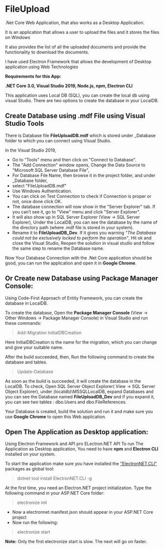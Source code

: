 # FileUpload

.Net Core Web Application, that also works as a Desktop Application.

It is an application that allows a user to upload the files and it stores the files on Windows

It also provides the list of all the uploaded documents and provide the functionality to download the documents.

I have used Electron Framework that allows the development of Desktop application using Web Technologies


**Requirements for this App:**

**.NET Core 3.0, 
Visual Studio 2019, 
Node.js,
npm,
Electron CLI**



This application uses Local DB (SQL), you can create the local db using visual Studio. There are two options to create the database in your LocalDB.

## Create Database using .mdf File using Visual Studio Tools

There is Database file **FileUploadDB.mdf** which is stored under \_Database folder to which you can connect using Visual Studio.

In the Visual Studio 2019, 
- Go to "Tools" menu and then click on "Connect to Database". 
- The "Add Connection" window opens, Change the Data Source to "Microsoft SQL Server Database File", 
- For Database File Name, then browse it in the project folder, and under \_Database folder, 
- select "FileUploadDB.mdf"
- Use Windows Authentication.
- You can click on Test Connection to check if Connection is proper or not, once done click OK.
- The database connection will now show in the "Server Explorer" tab. If you can’t see it, go to "View" menu and click "Server Explorer".
- It will also show up in SQL Server Explorer (View -> SQL Server Explorer), Under the LocalDB, you can see the database by the name of  the directory path (where .mdf file is stored in your system). 
- Rename it to **FileUploadDB_Dev**. If it gives you warning *"The Database could not be exclusively locked to perform the operation"*, Hit ok and close the Visual Studio, Reopen the solution in visual studio and follow the same step to rename the Database name.

Now Your Database Connection with the .Net Core application should be good, you can run the application and open it in **Google Chrome**.

## Or Create new Database using Package Manager Console:

Using Code-First Approach of Entity Framework, you can create the database in LocalDB.

To create the database, Open the **Package Manager Console** (View -> Other Windows -> Package Manager Console) in Visual Studio and run these commands:

> Add-Migration InitialDBCreation 

Here InitialDBCreation is the name for the migration, which you can change and give your suitable name.

After the build succeeded, then, Run the following command to create the database and tables.

> Update-Database

As soon as the build is succeeded, it will create the database in the LocalDB. To check, Open SQL Server Object Explorer( View -> SQL Server Object Explorer), under (localdb)\MSSQLLocalDB, expand Databases and you can see the Database named **FileUploadDB_Dev** and if you expand it, you can see two tables : dbo.Users and dbo.FileReferences.

Your Database is created, build the solution and run it and make sure you use **Google Chrome** to open this Web application.


## Open The Application as Desktop application:

Using Electron Framework and API pro ELectron.NET API To run The Application as Desktop application, You need to have **npm** and **Electron CLI** installed on your system.

To start the application make sure you have installed the ["ElectronNET.CLI"](https://www.nuget.org/packages/ElectronNET.CLI/) packages as global tool:

> dotnet tool install ElectronNET.CLI -g

At the first time, you need an Electron.NET project initialization. Type the following command in your ASP.NET Core folder:

> electronize init

- Now a electronnet.manifest.json should appear in your ASP.NET Core project
- Now run the following:
> electronize start

**Note:** Only the first electronize start is slow. The next will go on faster.




